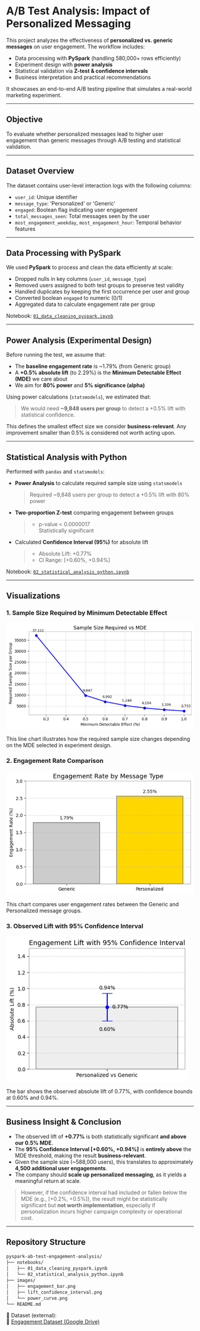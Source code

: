 # A/B Test Analysis: Impact of Personalized Messaging

This project analyzes the effectiveness of **personalized vs. generic messages** on user engagement. The workflow includes:

- Data processing with **PySpark** (handling 580,000+ rows efficiently)
- Experiment design with **power analysis**
- Statistical validation via **Z-test & confidence intervals**
- Business interpretation and practical recommendations

It showcases an end-to-end A/B testing pipeline that simulates a real-world marketing experiment.

---

## Objective

To evaluate whether personalized messages lead to higher user engagement than generic messages through A/B testing and statistical validation.

---

## Dataset Overview

The dataset contains user-level interaction logs with the following columns:

- `user_id`: Unique identifier
- `message_type`: 'Personalized' or 'Generic'
- `engaged`: Boolean flag indicating user engagement
- `total_messages_seen`: Total messages seen by the user
- `most_engagement_weekday`, `most_engagement_hour`: Temporal behavior features

---

## Data Processing with PySpark

We used **PySpark** to process and clean the data efficiently at scale:

- Dropped nulls in key columns (`user_id`, `message_type`)
- Removed users assigned to both test groups to preserve test validity
- Handled duplicates by keeping the first occurrence per user and group
- Converted boolean `engaged` to numeric (0/1)
- Aggregated data to calculate engagement rate per group

Notebook: [`01_data_cleaning_pyspark.ipynb`](notebooks/01_data_cleaning_pyspark.ipynb)

---

## Power Analysis (Experimental Design)

Before running the test, we assume that:

- The **baseline engagement rate** is ~1.79% (from Generic group)
- A **+0.5% absolute lift** (to 2.29%) is the **Minimum Detectable Effect (MDE)** we care about
- We aim for **80% power** and **5% significance (alpha)**

Using power calculations (`statsmodels`), we estimated that:
> We would need **~9,848 users per group** to detect a +0.5% lift with statistical confidence.

This defines the smallest effect size we consider **business-relevant**. Any improvement smaller than 0.5% is considered not worth acting upon.

---

## Statistical Analysis with Python

Performed with `pandas` and `statsmodels`:

- **Power Analysis** to calculate required sample size using `statsmodels`
  > Required ~9,848 users per group to detect a +0.5% lift with 80% power


- **Two-proportion Z-test** comparing engagement between groups
  > - p-value < 0.0000017  
  > Statistically significant

- Calculated **Confidence Interval (95%)** for absolute lift
  > - Absolute Lift: +0.77%  
  > - CI Range: [+0.60%, +0.94%]
  

Notebook: [`02_statistical_analysis_python.ipynb`](notebooks/02_statistical_analysis_python.ipynb)

---
## Visualizations

### 1. Sample Size Required by Minimum Detectable Effect
![Power Curve](images/power_curve.png)

This line chart illustrates how the required sample size changes depending on the MDE selected in experiment design.

### 2. Engagement Rate Comparison
![Engagement Rate](images/engagement_bar.png)

This chart compares user engagement rates between the Generic and Personalized message groups.


### 3. Observed Lift with 95% Confidence Interval
![Confidence Interval](images/lift_confidence_interval.png)

The bar shows the observed absolute lift of 0.77%, with confidence bounds at 0.60% and 0.94%.


---

## Business Insight & Conclusion

- The observed lift of **+0.77%** is both statistically significant **and above our 0.5% MDE**.
- The **95% Confidence Interval [+0.60%, +0.94%]** is **entirely above** the MDE threshold, making the result **business-relevant**.
- Given the sample size (~588,000 users), this translates to approximately **4,500 additional user engagements**.
- The company should **scale up personalized messaging**, as it yields a meaningful return at scale.

> However, if the confidence interval had included or fallen below the MDE (e.g., [+0.2%, +0.5%]), the result might be statistically significant but **not worth implementation**, especially if personalization incurs higher campaign complexity or operational cost.

---

## Repository Structure

```
pyspark-ab-test-engagement-analysis/
├── notebooks/
│   ├── 01_data_cleaning_pyspark.ipynb
│   └── 02_statistical_analysis_python.ipynb
├── images/
│   ├── engagement_bar.png
│   ├── lift_confidence_interval.png
│   └── power_curve.png
└── README.md
```

📁 Dataset (external):  
🔗 [Engagement Dataset (Google Drive)](https://drive.google.com/file/d/1Dgrd8WjGkMHk8IVkioEECeAsPokpC0J8/view?usp=sharing)




